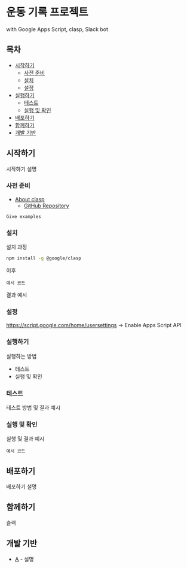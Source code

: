 # 운동 기록 프로젝트

with Google Apps Script, clasp, Slack bot

## 목차
- [시작하기](#시작하기)
  - [사전 준비](#사전-준비)
  - [설치](#설치)
  - [설정](#설정)
- [실행하기](#실행하기)
  - [테스트](#테스트)
  - [실행 및 확인](#실행-및-확인)
- [배포하기](#배포하기)
- [함께하기](#함께하기)
- [개발 기반](#개발-기반)

## 시작하기

시작하기 설명

### 사전 준비

- [About clasp](https://developers.google.com/apps-script/guides/clasp)
  - [GitHub Repository](https://github.com/google/clasp)

```
Give examples
```

### 설치

설치 과정

```sh
npm install -g @google/clasp
```

이후

```
예시 코드
```

결과 예시

### 설정

https://script.google.com/home/usersettings -> Enable Apps Script API

### 실행하기

실행하는 방법

- 테스트
- 실행 및 확인

### 테스트

테스트 방법 및 결과 예시

### 실행 및 확인

실행 및 결과 예시

```
예시 코드
```

## 배포하기

배포하기 설명

## 함께하기

슬랙

## 개발 기반

* [A](A) - 설명